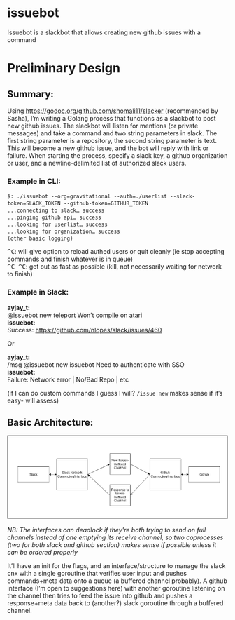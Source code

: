 # issuebot

Issuebot is a slackbot that allows creating new github issues with a command

# Preliminary Design

## Summary:

Using https://godoc.org/github.com/shomali11/slacker (recommended by Sasha), I’m writing a Golang process that functions as a slackbot to post new github issues. The slackbot will listen for mentions (or private messages) and take a command and two string parameters in slack. The first string parameter is a repository, the second string parameter is text. This will become a new github issue, and the bot will reply with link or failure. When starting the process, specify a slack key, a github organization or user, and a newline-delimited list of authorized slack users.

### Example in CLI:

```
$: ./issuebot --org=gravitational --auth=./userlist --slack-token=SLACK_TOKEN --github-token=GITHUB_TOKEN
...connecting to slack… success
...pinging github api… success
...looking for userlist… success
...looking for organization… success
(other basic logging)
```

<kbd>^C</kbd>: will give option to reload authed users or quit cleanly (ie stop accepting commands and finish whatever is in queue)  
<kbd>^C ^C</kbd>: get out as fast as possible (kill, not necessarily waiting for network to finish)

### Example in Slack:

**ayjay_t:**  
@issuebot new teleport Won’t compile on atari  
**issuebot:**  
Success: https://github.com/nlopes/slack/issues/460  

Or

**ayjay_t:**  
/msg @issuebot new issuebot Need to authenticate with SSO  
**issuebot:**  
Failure: Network error | No/Bad Repo | etc  

(if I can do custom commands I guess I will? `/issue new` makes sense if it’s easy- will assess)

## Basic Architecture:

![Diagram Described Below](./doc/diag1.png "Basic Diagram")

*NB: The interfaces can deadlock if they're both trying to send on full channels instead of one emptying its receive channel, so two coprocesses (two for both slack and github section) makes sense if possible unless it can be ordered properly*

It’ll have an init for the flags, and an interface/structure to manage the slack cnx with a single goroutine that verifies user input and pushes commands+meta data onto a queue (a buffered channel probably). A github interface (I’m open to suggestions here) with another goroutine listening on the channel then tries to feed the issue into github and pushes a response+meta data back to (another?) slack goroutine through a buffered channel.


